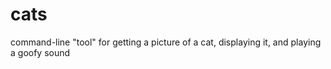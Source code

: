# cats
command-line "tool" for getting a picture of a cat, displaying it, and playing a goofy sound
